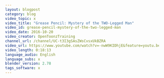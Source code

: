 ```yaml
---
layout: blogpost
category: blog
video_topic: x
video_title: "Grease Pencil: Mystery of the TWO-Legged Man"
video_id: grease-pencil-mystery-of-the-two-legged-man
video_date: 2016-10-20
video_creator: OpenToonzTraining
channel_url: /channel/UC-t3I3gSAsZWsCvsxUkBZRA
video_url: https://www.youtube.com/watch?v=-nwW9KIDhjE&feature=youtu.be
video_length: 0:18:13
language_audio: English
language_subs: x
blender_version: 2.78
tags_software: x
---
```

